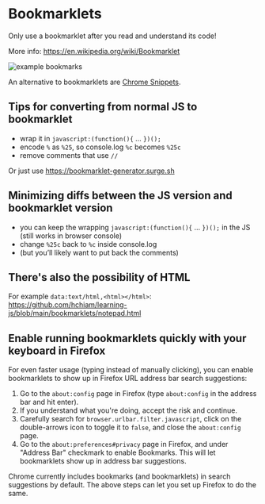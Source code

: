 # Bookmarklets

Only use a bookmarklet after you read and understand its code!

More info: https://en.wikipedia.org/wiki/Bookmarklet

![example bookmarks](ExampleBookmarks.png)

An alternative to bookmarklets are [Chrome Snippets](https://developer.chrome.com/docs/devtools/javascript/snippets/).

## Tips for converting from normal JS to bookmarklet

- wrap it in `javascript:(function(){` … `})();`
- encode `%` as `%25`, so console.log `%c` becomes `%25c`
- remove comments that use `//`

Or just use https://bookmarklet-generator.surge.sh

## Minimizing diffs between the JS version and bookmarklet version

- you can keep the wrapping `javascript:(function(){` … `})();` in the JS (still works in browser console)
- change `%25c` back to `%c` inside console.log
- (but you’ll likely want to put back the comments)

## There's also the possibility of HTML

For example `data:text/html,<html></html>`: https://github.com/hchiam/learning-js/blob/main/bookmarklets/notepad.html

## Enable running bookmarklets quickly with your keyboard in Firefox

For even faster usage (typing instead of manually clicking), you can enable bookmarklets to show up in Firefox URL address bar search suggestions:

1. Go to the `about:config` page in Firefox (type `about:config` in the address bar and hit enter).
2. If you understand what you're doing, accept the risk and continue.
3. Carefully search for `browser.urlbar.filter.javascript`, click on the double-arrows icon to toggle it to `false`, and close the `about:config` page.
4. Go to the `about:preferences#privacy` page in Firefox, and under "Address Bar" checkmark to enable Bookmarks. This will let bookmarklets show up in address bar suggestions.

Chrome currently includes bookmarks (and bookmarklets) in search suggestions by default. The above steps can let you set up Firefox to do the same.
